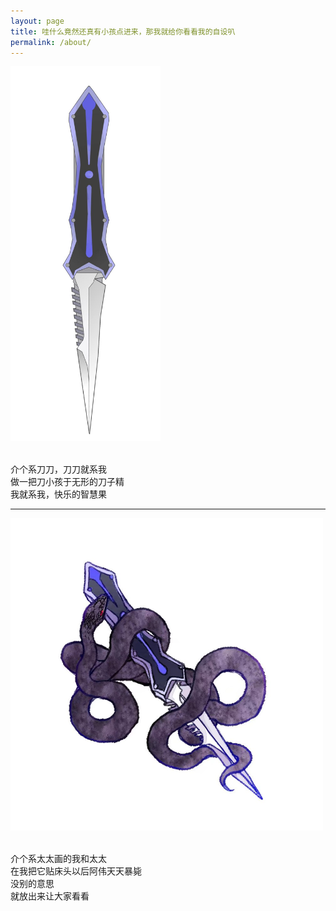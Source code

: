 ```yaml
---
layout: page
title: 哇什么竟然还真有小孩点进来，那我就给你看看我的自设叭
permalink: /about/
---
```



<img src="https://raw.githubusercontent.com/hyaigy020/UNTITLED/master/images/%E5%88%80%E5%88%80.jpg" alt="Sample"  width="240" height="600">

<br/>介个系刀刀，刀刀就系我
<br/>做一把刀小孩于无形的刀子精
<br/>我就系我，快乐的智慧果

***
<img src="https://raw.githubusercontent.com/hyaigy020/UNTITLED/master/images/%E8%9B%87%E5%88%80.jpeg" alt="Sample"  width="500" height="500">

<br/>介个系太太画的我和太太
<br/>在我把它贴床头以后阿伟天天暴毙
<br/>没别的意思
<br/>就放出来让大家看看
